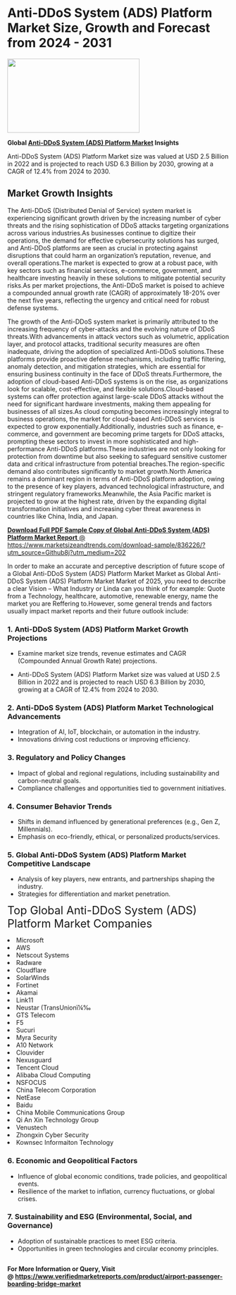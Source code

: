 <H1>Anti-DDoS System (ADS) Platform Market Size, Growth and Forecast from 2024 - 2031</H1><img class="aligncenter size-medium wp-image-584254" src="https://thirdeyenews.in/wp-content/uploads/2024/09/Global-Market-Research-300x168.jpeg" alt="" width="300" height="168" /><p><strong>Global&nbsp;<a href="https://www.marketsizeandtrends.com/download-sample/836226/?utm_source=Github8j?utm_medium=202">Anti-DDoS System (ADS) Platform Market</a> Insights</strong></p><p>Anti-DDoS System (ADS) Platform Market size was valued at USD 2.5 Billion in 2022 and is projected to reach USD 6.3 Billion by 2030, growing at a CAGR of 12.4% from 2024 to 2030.</p><p><h2>Market Growth Insights</h2> <p>The Anti-DDoS (Distributed Denial of Service) system market is experiencing significant growth driven by the increasing number of cyber threats and the rising sophistication of DDoS attacks targeting organizations across various industries.As businesses continue to digitize their operations, the demand for effective cybersecurity solutions has surged, and Anti-DDoS platforms are seen as crucial in protecting against disruptions that could harm an organization’s reputation, revenue, and overall operations.The market is expected to grow at a robust pace, with key sectors such as financial services, e-commerce, government, and healthcare investing heavily in these solutions to mitigate potential security risks.As per market projections, the Anti-DDoS market is poised to achieve a compounded annual growth rate (CAGR) of approximately 18-20% over the next five years, reflecting the urgency and critical need for robust defense systems.</p> <p><a href="#"></a></p> <p>The growth of the Anti-DDoS system market is primarily attributed to the increasing frequency of cyber-attacks and the evolving nature of DDoS threats.With advancements in attack vectors such as volumetric, application layer, and protocol attacks, traditional security measures are often inadequate, driving the adoption of specialized Anti-DDoS solutions.These platforms provide proactive defense mechanisms, including traffic filtering, anomaly detection, and mitigation strategies, which are essential for ensuring business continuity in the face of DDoS threats.Furthermore, the adoption of cloud-based Anti-DDoS systems is on the rise, as organizations look for scalable, cost-effective, and flexible solutions.Cloud-based systems can offer protection against large-scale DDoS attacks without the need for significant hardware investments, making them appealing for businesses of all sizes.As cloud computing becomes increasingly integral to business operations, the market for cloud-based Anti-DDoS services is expected to grow exponentially.Additionally, industries such as finance, e-commerce, and government are becoming prime targets for DDoS attacks, prompting these sectors to invest in more sophisticated and high-performance Anti-DDoS platforms.These industries are not only looking for protection from downtime but also seeking to safeguard sensitive customer data and critical infrastructure from potential breaches.The region-specific demand also contributes significantly to market growth.North America remains a dominant region in terms of Anti-DDoS platform adoption, owing to the presence of key players, advanced technological infrastructure, and stringent regulatory frameworks.Meanwhile, the Asia Pacific market is projected to grow at the highest rate, driven by the expanding digital transformation initiatives and increasing cyber threat awareness in countries like China, India, and Japan.</p> <p><a href="#"></p><p><span class=""><strong>Download Full PDF Sample Copy of Global Anti-DDoS System (ADS) Platform Market Report</strong> @ <a href="https://www.marketsizeandtrends.com/download-sample/836226/?utm_source=Github8j?utm_medium=202" target="_blank">https://www.marketsizeandtrends.com/download-sample/836226/?utm_source=Github8j?utm_medium=202</a></span></p><p>In order to make an accurate and perceptive description of future scope of a Global&nbsp;Anti-DDoS System (ADS) Platform Market Market as Global&nbsp;Anti-DDoS System (ADS) Platform Market Market of 2025, you need to describe a clear Vision &ndash; What Industry or Linda can you think of for example: Quote from a Technology, healthcare, automotive, renewable energy, name the market you are Reffering to.However, some general trends and factors usually impact market reports and their future outlook include:</p><h3>1.&nbsp;<strong>Anti-DDoS System (ADS) Platform Market Growth Projections</strong></h3><ul><li>Examine market size trends, revenue estimates and CAGR (Compounded Annual Growth Rate) projections.</li><li><p>Anti-DDoS System (ADS) Platform Market size was valued at USD 2.5 Billion in 2022 and is projected to reach USD 6.3 Billion by 2030, growing at a CAGR of 12.4% from 2024 to 2030.</p></li></ul><h3>2.&nbsp;<strong>Anti-DDoS System (ADS) Platform Market Technological Advancements</strong></h3><ul><li>Integration of AI, IoT, blockchain, or automation in the industry.</li><li>Innovations driving cost reductions or improving efficiency.</li></ul><h3>3.&nbsp;<strong>Regulatory and Policy Changes</strong></h3><ul><li>Impact of global and regional regulations, including sustainability and carbon-neutral goals.</li><li>Compliance challenges and opportunities tied to government initiatives.</li></ul><h3>4.&nbsp;<strong>Consumer Behavior Trends</strong></h3><ul><li>Shifts in demand influenced by generational preferences (e.g., Gen Z, Millennials).</li><li>Emphasis on eco-friendly, ethical, or personalized products/services.</li></ul><h3>5.&nbsp;<strong>Global Anti-DDoS System (ADS) Platform Market Competitive Landscape</strong></h3><ul><li>Analysis of key players, new entrants, and partnerships shaping the industry.</li><li>Strategies for differentiation and market penetration.</li></ul><p data-pm-slice="1 1 []"><span style="color: inherit; font-family: inherit; font-size: 25px;">Top Global Anti-DDoS System (ADS) Platform Market Companies</span></p><div class="" data-test-id=""><p><li>Microsoft</li><li> AWS</li><li> Netscout Systems</li><li> Radware</li><li> Cloudflare</li><li> SolarWinds</li><li> Fortinet</li><li> Akamai</li><li> Link11</li><li> Neustar (TransUnionï¼‰</li><li> GTS Telecom</li><li> F5</li><li> Sucuri</li><li> Myra Security</li><li> A10 Network</li><li> Clouvider</li><li> Nexusguard</li><li> Tencent Cloud</li><li> Alibaba Cloud Computing</li><li> NSFOCUS</li><li> China Telecom Corporation</li><li> NetEase</li><li> Baidu</li><li> China Mobile Communications Group</li><li> Qi An Xin Technology Group</li><li> Venustech</li><li> Zhongxin Cyber Security</li><li> Kownsec Informaiton Technology</li></p></div><h3>6.&nbsp;<strong>Economic and Geopolitical Factors</strong></h3><ul><li>Influence of global economic conditions, trade policies, and geopolitical events.</li><li>Resilience of the market to inflation, currency fluctuations, or global crises.</li></ul><h3>7.&nbsp;<strong>Sustainability and ESG (Environmental, Social, and Governance)</strong></h3><ul><li>Adoption of sustainable practices to meet ESG criteria.</li><li>Opportunities in green technologies and circular economy principles.</li></ul><h2><strong style="font-size: 14px;">For More Information or Query, Visit @&nbsp;</strong><a style="background-color: #ffffff; font-size: 14px;" href="https://www.marketsizeandtrends.com/report/anti-ddos-system-ads-platform-market/" target="_blank">https://www.verifiedmarketreports.com/product/airport-passenger-boarding-bridge-market</a></h2>